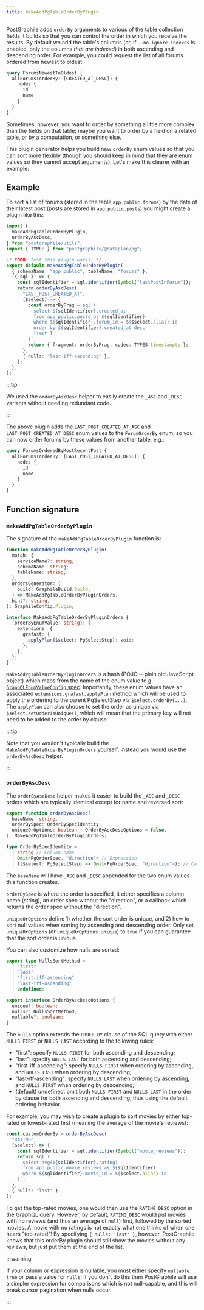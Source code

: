 ```yaml
---
title: makeAddPgTableOrderByPlugin
---
```


PostGraphile adds `orderBy` arguments to various of the table collection fields
it builds so that you can control the order in which you receive the results. By
default we add the table's columns (or, if `--no-ignore-indexes` is enabled,
only the columns _that are indexed_) in both ascending and descending order. For
example, you could request the list of all forums ordered from newest to oldest:

```graphql
query ForumsNewestToOldest {
  allForums(orderBy: [CREATED_AT_DESC]) {
    nodes {
      id
      name
    }
  }
}
```

Sometimes, however, you want to order by something a little more complex than
the fields on that table; maybe you want to order by a field on a related table,
or by a computation, or something else.

This plugin generator helps you build new `orderBy` enum values so that you can
sort more flexibly (though you should keep in mind that they are enum values so
they cannot accept arguments). Let's make this clearer with an example:

## Example

To sort a list of forums (stored in the table `app_public.forums`) by the date
of their latest post (posts are stored in `app_public.posts`) you might create a
plugin like this:

```ts
import {
  makeAddPgTableOrderByPlugin,
  orderByAscDesc,
} from "postgraphile/utils";
import { TYPES } from "postgraphile/@dataplan/pg";

/* TODO: test this plugin works! */
export default makeAddPgTableOrderByPlugin(
  { schemaName: "app_public", tableName: "forums" },
  ({ sql }) => {
    const sqlIdentifier = sql.identifier(Symbol("lastPostInForum"));
    return orderByAscDesc(
      "LAST_POST_CREATED_AT",
      ($select) => {
        const orderByFrag = sql`(
          select ${sqlIdentifier}.created_at
          from app_public.posts as ${sqlIdentifier}
          where ${sqlIdentifier}.forum_id = ${$select.alias}.id
          order by ${sqlIdentifier}.created_at desc
          limit 1
        )`;
        return { fragment: orderByFrag, codec: TYPES.timestamptz };
      },
      { nulls: "last-iff-ascending" },
    );
  },
);
```

:::tip

We used the `orderByAscDesc` helper to easily create the `_ASC` and
`_DESC` variants without needing redundant code.

:::

The above plugin adds the `LAST_POST_CREATED_AT_ASC` and
`LAST_POST_CREATED_AT_DESC` enum values to the `ForumOrderBy` enum, so you can
now order forums by these values from another table, e.g.:

```graphql
query ForumsOrderedByMostRecentPost {
  allForums(orderBy: [LAST_POST_CREATED_AT_DESC]) {
    nodes {
      id
      name
    }
  }
}
```

## Function signature

### `makeAddPgTableOrderByPlugin`

The signature of the `makeAddPgTableOrderByPlugin` function is:

```ts
function makeAddPgTableOrderByPlugin(
  match: {
    serviceName?: string;
    schemaName: string;
    tableName: string;
  },
  ordersGenerator: (
    build: GraphileBuild.Build,
  ) => MakeAddPgTableOrderByPluginOrders,
  hint?: string,
): GraphileConfig.Plugin;

interface MakeAddPgTableOrderByPluginOrders {
  [orderByEnumValue: string]: {
    extensions: {
      grafast: {
        applyPlan($select: PgSelectStep): void;
      };
    };
  };
}
```

`MakeAddPgTableOrderByPluginOrders` is a hash (POJO ─ plain old JavaScript
object) which maps from the name of the enum value to [a
`GraphQLEnumValueConfig`
spec](https://graphql.org/graphql-js/type/#graphqlenumtype). Importantly, these
enum values have an associated `extensions.grafast.applyPlan` method which will
be used to apply the ordering to the parent PgSelectStep via
`$select.orderBy(...)`. The `applyPlan` can also choose to set the order as
unique via `$select.setOrderIsUnique()`, which will mean that the primary key
will not need to be added to the order by clause.

:::tip

Note that you wouldn't typically build the `MakeAddPgTableOrderByPluginOrders`
yourself, instead you would use the `orderByAscDesc` helper.

:::

### `orderByAscDesc`

The `orderByAscDesc` helper makes it easier to build the `_ASC` and `_DESC`
orders which are typically identical except for name and reversed sort:

```ts
export function orderByAscDesc(
  baseName: string,
  orderBySpec: OrderBySpecIdentity,
  uniqueOrOptions: boolean | OrderByAscDescOptions = false,
): MakeAddPgTableOrderByPluginOrders;

type OrderBySpecIdentity =
  | string // Column name
  | Omit<PgOrderSpec, "direction"> // Expression
  | (($select: PgSelectStep) => Omit<PgOrderSpec, "direction">); // Callback, allows for joins/etc
```

The `baseName` will have `_ASC` and `_DESC` appended for the two enum values
this function creates.

`orderBySpec` is where the order is specified, it either specifies a column
name (string), an order spec without the "direction", or a callback which
returns the order spec without the "direction".

`uniqueOrOptions` define 1) whether the sort order is unique, and 2) how to sort
null values when sorting by ascending and descending order. Only set
`uniqueOrOptions` (or `uniqueOrOptions.unique`) to `true` if you can guarantee
that the sort order is unique.

You can also customize how nulls are sorted:

```ts
export type NullsSortMethod =
  | "first"
  | "last"
  | "first-iff-ascending"
  | "last-iff-ascending"
  | undefined;

export interface OrderByAscDescOptions {
  unique?: boolean;
  nulls?: NullsSortMethod;
  nullable?: boolean;
}
```

The `nulls` option extends the `ORDER BY` clause of the SQL query with either
`NULLS FIRST` or `NULLS LAST` according to the following rules:

- "first": specify `NULLS FIRST` for both ascending and descending;
- "last": specify `NULLS LAST` for both ascending and descending;
- "first-iff-ascending": specify `NULLS FIRST` when ordering by ascending, and
  `NULLS LAST` when ordering by descending;
- "last-iff-ascending": specify `NULLS LAST` when ordering by ascending, and
  `NULLS FIRST` when ordering by descending;
- (default) undefined: omit both `NULLS FIRST` and `NULLS LAST` in the order by
  clause for both ascending and descending, thus using the default ordering
  behavior.

For example, you may wish to create a plugin to sort movies by either top-rated
or lowest-rated first (meaning the average of the movie's reviews):

```ts
const customOrderBy = orderByAscDesc(
  "RATING",
  ($select) => {
    const sqlIdentifier = sql.identifier(Symbol("movie_reviews"));
    return sql`(
      select avg(${sqlIdentifier}.rating)
      from app_public.movie_reviews as ${sqlIdentifier}
      where ${sqlIdentifier}.movie_id = ${$select.alias}.id
    )`;
  },
  { nulls: "last" },
);
```

To get the top-rated movies, one would then use the `RATING_DESC` option in the
GraphQL query. However, by default, `RATING_DESC` would put movies with no
reviews (and thus an average of `null`) first, followed by the sorted movies. A
movie with no ratings is not exactly what one thinks of when one hears
"top-rated"! By specifying `{ nulls: 'last' }`, however, PostGraphile knows that
this orderBy plugin should still show the movies without any reviews, but just
put them at the end of the list.

:::warning

If your column or expression is nullable, you must either specify `nullable:
true` or pass a value for `nulls`; if you don't do this then PostGraphile will
use a simpler expression for comparisons which is not null-capable, and this
will break cursor pagination when nulls occur.

:::
